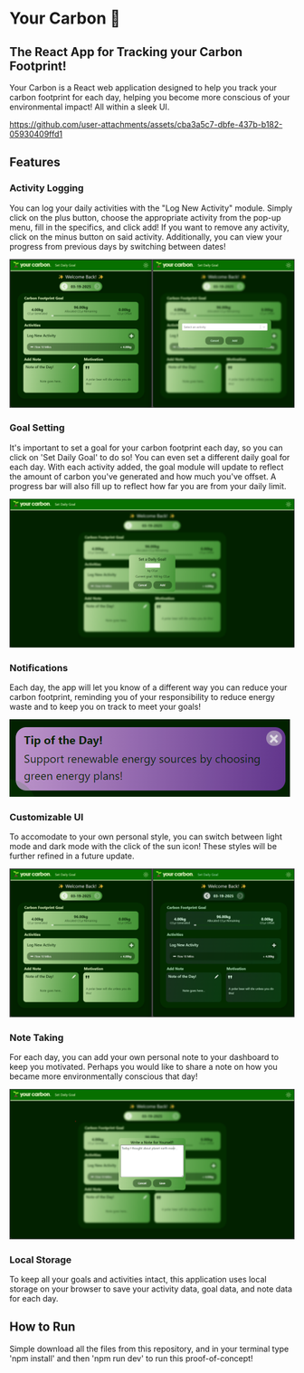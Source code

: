 # Your Carbon 🌱
## The React App for Tracking your Carbon Footprint!

Your Carbon is a React web application designed to help you track your carbon footprint for each day, helping you become more conscious of your environmental impact! All within a sleek UI.


https://github.com/user-attachments/assets/cba3a5c7-dbfe-437b-b182-05930409ffd1



## Features
### Activity Logging
You can log your daily activities with the "Log New Activity" module. Simply click on the plus button, choose the appropriate activity from the pop-up menu, fill in the specifics, and click add! If you want to remove any activity, click on the minus button on said activity. Additionally, you can view your progress from previous days by switching between dates!

![ActivityLogging](src/screenshots/ActivityLogger.png)


### Goal Setting
It's important to set a goal for your carbon footprint each day, so you can click on 'Set Daily Goal' to do so! You can even set a different daily goal for each day. With each activity added, the goal module will update to reflect the amount of carbon you've generated and how much you've offset. A progress bar will also fill up to reflect how far you are from your daily limit.

![Goal](src/screenshots/SetGoal.png)

### Notifications
Each day, the app will let you know of a different way you can reduce your carbon footprint, reminding you of your responsibility to reduce energy waste and to keep you on track to meet your goals!

![Notification](src/screenshots/Notification.png)

### Customizable UI
To accomodate to your own personal style, you can switch between light mode and dark mode with the click of the sun icon! These styles will be further refined in a future update.

![LightDarkMode](src/screenshots/DarkLight.png)

### Note Taking
For each day, you can add your own personal note to your dashboard to keep you motivated. Perhaps you would like to share a note on how you became more environmentally conscious that day!

![Note Taking](src/screenshots/SetNote.png)

### Local Storage
To keep all your goals and activities intact, this application uses local storage on your browser to save your activity data, goal data, and note data for each day.

## How to Run
Simple download all the files from this repository, and in your terminal type 'npm install' and then 'npm run dev' to run this proof-of-concept!
